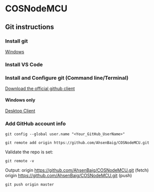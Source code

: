 # COSNodeMCU

## Git instructions
### Install git
[Windows](https://git-scm.com/download/win)

### Install VS Code

### Install and Configure git (Command line/Terminal)
[Download the official github client](https://git-scm.com/downloads)

#### Windows only
[Desktop Client](https://desktop.github.com/)


### Add GitHub account info
```git
git config --global user.name "<Your_GitHub_UserName>"
```

```git
git remote add origin https://github.com/AhsenBaig/COSNodeMCU.git
```

Validate the repo is set:
```git
git remote -v
```
Output: 
origin  https://github.com/AhsenBaig/COSNodeMCU.git (fetch)
origin  https://github.com/AhsenBaig/COSNodeMCU.git (push)

```git
git push origin master
```
